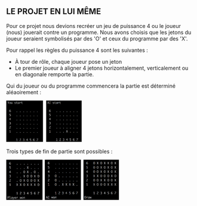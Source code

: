 ## LE PROJET EN LUI MÊME

Pour ce projet nous devions recréer un jeu de puissance 4 ou le joueur (nous) jouerait contre un programme.
Nous avons choisis que les jetons du joueur seraient symbolisés par des 'O' et ceux du programme par des 'X'.

Pour rappel les règles du puissance 4 sont les suivantes :
* À tour de rôle, chaque joueur pose un jeton
* Le premier joueur à aligner 4 jetons horizontalement, verticalement ou en diagonale remporte la partie.

Qui du joueur ou du programme commencera la partie est déterminé aléaoirement : 

<img src="img/start.png" width="40%">

Trois types de fin de partie sont possibles :

<img src="img/end_game.png" width="60%">
